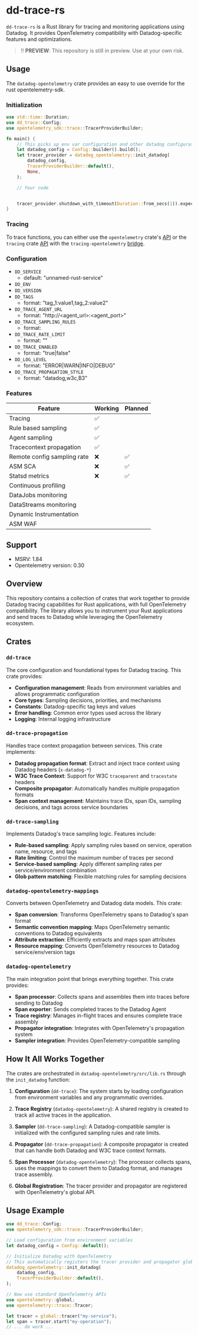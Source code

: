 # dd-trace-rs

`dd-trace-rs` is a Rust library for tracing and monitoring applications using Datadog. It provides OpenTelemetry compatibility with Datadog-specific features and optimizations.

> ‼️ **PREVIEW**: This repository is still in preview. Use at your own risk.

## Usage

The `datadog-opentelemetry` crate provides an easy to use override for the rust opentelemetry-sdk.


### Initialization

```rust
use std::time::Duration;
use dd_trace::Config;
use opentelemetry_sdk::trace::TracerProviderBuilder;

fn main() {
    // This picks up env var configuration and other datadog configuration sources
    let datadog_config = Config::builder().build();
    let tracer_provider = datadog_opentelemetry::init_datadog(
        datadog_config,
        TracerProviderBuilder::default(),
        None,
    );

    // Your code


    tracer_provider.shutdown_with_timeout(Duration::from_secs(1)).expect("tracer shutdown error");
}
```

### Tracing

To trace functions, you can either use the `opentelemetry` crate's [API](https://docs.rs/opentelemetry/0.30.0/opentelemetry/trace/index.html) or the `tracing` crate [API](https://docs.rs/tracing/0.1.41/tracing/) with the `tracing-opentelemetry` [bridge](https://docs.rs/tracing-opentelemetry/latest/tracing_opentelemetry/).

### Configuration

* `DD_SERVICE`
    - default: "unnamed-rust-service"
* `DD_ENV`
* `DD_VERSION`
* `DD_TAGS`
    - format: "tag_1:value1,tag_2:value2"
* `DD_TRACE_AGENT_URL`
    - format: "http://<agent_url>:<agent_port>"
* `DD_TRACE_SAMPLING_RULES`
    - format: 
* `DD_TRACE_RATE_LIMIT`
    - format: "<int>"
* `DD_TRACE_ENABLED`
    - format: "true|false"
* `DD_LOG_LEVEL`
    - format: "ERROR|WARN|INFO|DEBUG"    
* `DD_TRACE_PROPAGATION_STYLE`
    - format: "datadog,w3c,B3" 

### Features

| Feature                   | Working | Planned |
|---------------------------|---------|---------|
| Tracing                   | ✅      |         |
| Rule based sampling       | ✅      |         |
| Agent sampling            | ✅      |         |
| Tracecontext propagation  | ✅      |         |
| Remote config sampling rate| ❌      | ✅      |
| ASM SCA                   | ❌      | ✅      |
| Statsd metrics            | ❌      | ✅      |
| Continuous profiling      |         |         |
| DataJobs monitoring       |         |         |
| DataStreams monitoring    |         |         |
| Dynamic Instrumentation   |         |         |
| ASM WAF                   |         |         |

## Support

* MSRV: 1.84
* Opentelemetry version: 0.30

## Overview

This repository contains a collection of crates that work together to provide Datadog tracing capabilities for Rust applications, with full OpenTelemetry compatibility. The library allows you to instrument your Rust applications and send traces to Datadog while leveraging the OpenTelemetry ecosystem.

## Crates

### `dd-trace`
The core configuration and foundational types for Datadog tracing. This crate provides:
- **Configuration management**: Reads from environment variables and allows programmatic configuration
- **Core types**: Sampling decisions, priorities, and mechanisms
- **Constants**: Datadog-specific tag keys and values
- **Error handling**: Common error types used across the library
- **Logging**: Internal logging infrastructure

### `dd-trace-propagation`
Handles trace context propagation between services. This crate implements:
- **Datadog propagation format**: Extract and inject trace context using Datadog headers (`x-datadog-*`)
- **W3C Trace Context**: Support for W3C `traceparent` and `tracestate` headers
- **Composite propagator**: Automatically handles multiple propagation formats
- **Span context management**: Maintains trace IDs, span IDs, sampling decisions, and tags across service boundaries

### `dd-trace-sampling`
Implements Datadog's trace sampling logic. Features include:
- **Rule-based sampling**: Apply sampling rules based on service, operation name, resource, and tags
- **Rate limiting**: Control the maximum number of traces per second
- **Service-based sampling**: Apply different sampling rates per service/environment combination
- **Glob pattern matching**: Flexible matching rules for sampling decisions

### `datadog-opentelemetry-mappings`
Converts between OpenTelemetry and Datadog data models. This crate:
- **Span conversion**: Transforms OpenTelemetry spans to Datadog's span format
- **Semantic convention mapping**: Maps OpenTelemetry semantic conventions to Datadog equivalents
- **Attribute extraction**: Efficiently extracts and maps span attributes
- **Resource mapping**: Converts OpenTelemetry resources to Datadog service/env/version tags

### `datadog-opentelemetry`
The main integration point that brings everything together. This crate provides:
- **Span processor**: Collects spans and assembles them into traces before sending to Datadog
- **Span exporter**: Sends completed traces to the Datadog Agent
- **Trace registry**: Manages in-flight traces and ensures complete trace assembly
- **Propagator integration**: Integrates with OpenTelemetry's propagation system
- **Sampler integration**: Provides OpenTelemetry-compatible sampling

## How It All Works Together

The crates are orchestrated in `datadog-opentelemetry/src/lib.rs` through the `init_datadog` function:

1. **Configuration** (`dd-trace`): The system starts by loading configuration from environment variables and any programmatic overrides.

2. **Trace Registry** (`datadog-opentelemetry`): A shared registry is created to track all active traces in the application.

3. **Sampler** (`dd-trace-sampling`): A Datadog-compatible sampler is initialized with the configured sampling rules and rate limits.

4. **Propagator** (`dd-trace-propagation`): A composite propagator is created that can handle both Datadog and W3C trace context formats.

5. **Span Processor** (`datadog-opentelemetry`): The processor collects spans, uses the mappings to convert them to Datadog format, and manages trace assembly.

6. **Global Registration**: The tracer provider and propagator are registered with OpenTelemetry's global API.

## Usage Example

```rust
use dd_trace::Config;
use opentelemetry_sdk::trace::TracerProviderBuilder;

// Load configuration from environment variables
let datadog_config = Config::default();

// Initialize Datadog with OpenTelemetry
// This automatically registers the tracer provider and propagator globally
datadog_opentelemetry::init_datadog(
    datadog_config,
    TracerProviderBuilder::default(),
);

// Now use standard OpenTelemetry APIs
use opentelemetry::global;
use opentelemetry::trace::Tracer;

let tracer = global::tracer("my-service");
let span = tracer.start("my-operation");
// ... do work ...
```
